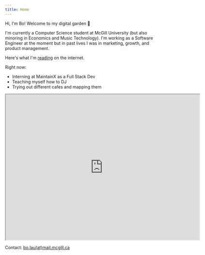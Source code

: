 ```yaml
---
title: Home 
---
```


Hi, I'm Bo! Welcome to my digital garden 🌷

I'm currently a Computer Science student at McGill University (but also minoring in Economics and Music Technology). I'm working as a Software Engineer at the moment but in past lives I was in marketing, growth, and product management. 

Here's what I'm [reading](https://curius.app/bo-lau) on the internet. 

Right now: 
- Interning at MaintainX as a Full Stack Dev 
- Teaching myself how to DJ 
- Trying out different cafes and mapping them

<iframe src="https://www.google.com/maps/d/u/0/embed?mid=1c-hZssAv2n_RibG43csYepNsrRaxKHA&ehbc=2E312F" width="640" height="480"></iframe>

Contact: [bo.lau(at)mail.mcgill.ca](mailto:bo.lau@mail.mcgill.ca)
